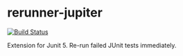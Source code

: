# rerunner-jupiter
[![Build Status](https://travis-ci.org/artsok/rerunner-jupiter.svg?branch=master)](https://travis-ci.org/artsok/rerunner-jupiter)

Extension for Junit 5. Re-run failed JUnit tests immediately.

